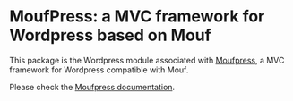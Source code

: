 MoufPress: a MVC framework for Wordpress based on Mouf
======================================================

This package is the Wordpress module associated with [Moufpress](https://mouf-php.com/packages/mouf/integration.wordpress.moufpress-wordpressplugin), a MVC framework for Wordpress compatible with Mouf.

Please check the [Moufpress documentation](https://mouf-php.com/packages/mouf/integration.wordpress.moufpress-wordpressplugin).


